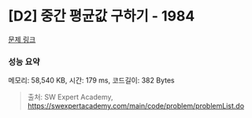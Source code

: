 # [D2] 중간 평균값 구하기 - 1984 

[문제 링크](https://swexpertacademy.com/main/code/problem/problemDetail.do?contestProbId=AV5Pw_-KAdcDFAUq) 

### 성능 요약

메모리: 58,540 KB, 시간: 179 ms, 코드길이: 382 Bytes



> 출처: SW Expert Academy, https://swexpertacademy.com/main/code/problem/problemList.do